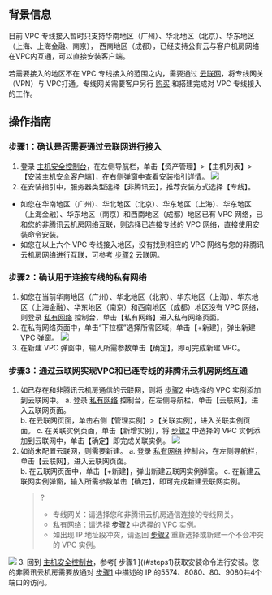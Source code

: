 ## 背景信息
目前 VPC 专线接入暂时只支持华南地区（广州）、华北地区（北京）、华东地区（上海、上海金融、南京）， 西南地区（成都），已经支持公有云与客户机房网络在VPC内互通，可以直接安装客户端。

若需要接入的地区不在 VPC 专线接入的范围之内，需要通过 [云联网](https://cloud.tencent.com/document/product/877/18675)，将专线网关（VPN）与 VPC打通。专线网关需要客户另行 [购买](https://cloud.tencent.com/document/product/877/18676) 和搭建完成对 VPC 专线接入的工作。

## 操作指南
[](id:steps1)
### 步骤1：确认是否需要通过云联网进行接入
1. 登录 [主机安全控制台](https://console.cloud.tencent.com/cwp/asset/machine)，在左侧导航栏，单击【资产管理】>【主机列表】>【安装主机安全客户端】，在右侧弹窗中查看安装指引详情。
![](https://main.qcloudimg.com/raw/441b708a82bd74ffbfced3cd38755e2d.png)
2.  在安装指引中，服务器类型选择【非腾讯云】，推荐安装方式选择【专线】。
 - 如您在华南地区（广州）、华北地区（北京）、华东地区（上海）、华东地区（上海金融）、华东地区（南京）和西南地区（成都）地区已有 VPC 网络，已和您的非腾讯云机房网络互联，则选择已连接专线的 VPC 网络，直接使用安装命令安装。
 - 如您在以上六个 VPC 专线接入地区，没有找到相应的 VPC 网络与您的非腾讯云机房网络进行互联，可参考 [步骤2](#steps2) 云联网。

[](id:steps2)
### 步骤2：确认用于连接专线的私有网络
1. 如您在当前华南地区（广州）、华北地区（北京）、华东地区（上海）、华东地区（上海金融）、华东地区（南京）和西南地区（成都）地区没有 VPC 网络，则登录 [私有网络](https://console.cloud.tencent.com/vpc/vpc?rid=1) 控制台，单击【私有网络】进入私有网络页面。
2. 在私有网络页面中，单击“下拉框”选择所需区域，单击【+新建】，弹出新建 VPC 弹窗。
![](https://main.qcloudimg.com/raw/d909c668b6d3ff5bfdd0e47a8d39a361.png)
3. 在新建 VPC 弹窗中，输入所需参数单击【确定】，即可完成新建 VPC。

### 步骤3：通过云联网实现VPC和已连专线的非腾讯云机房网络互通
1. 如已存在和非腾讯云机房通信的云联网，则将 [步骤2](#steps2) 中选择的 VPC 实例添加到云联网中。
   a. 登录 [私有网络](https://console.cloud.tencent.com/vpc/vpc?rid=1) 控制台，在左侧导航栏，单击【云联网】，进入云联网页面。  
   b. 在云联网页面，单击右侧【管理实例】>【关联实例】，进入关联实例页面。
   c. 在关联实例页面，单击【新增实例】，将 [步骤2](#steps2) 中选择的 VPC 实例添加到云联网中，单击【确定】即完成关联实例。
![](https://main.qcloudimg.com/raw/040ebdb7c529c07a1cb8c766d979f0d2.png)      
2. 如尚未配置云联网，则需要新建。
   a. 登录 [私有网络](https://console.cloud.tencent.com/vpc/vpc?rid=1) 控制台，在左侧导航栏，单击【云联网】，进入云联网页面。  
   b. 在云联网页面中，单击【+新建】，弹出新建云联网实例弹窗。
   c. 在新建云联网实例弹窗，输入所需参数单击【确定】，即可完成新建云联网实例。
   >?
   >- 专线网关：请选择您和非腾讯云机房通信连接的专线网关。
   >- 私有网络：请选择 [步骤2](#steps2) 中选择的 VPC 实例。
   >- 如出现 IP 地址段冲突，请返回 [步骤2](#steps2) 重新选择或新建一个不会冲突的 VPC 实例。     
   >
![](https://main.qcloudimg.com/raw/320e8f540e7b25d16133ff743f83bbd1.png)
3. 回到 [主机安全控制台](https://console.cloud.tencent.com/cwp/asset/machine)，参考[ 步骤1 ]((#steps1)获取安装命令进行安装。您的非腾讯云机房需要放通对 [步骤1](#steps1) 中描述的 IP 的5574、8080、80、9080共4个端口的访问。
